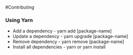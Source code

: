 #Contributing

### Using Yarn
- Add a dependency - yarn add [package-name]
- Update a dependency - yarn upgrade [package-name]
- Remove dependency - yarn remove [package-name]
- Install all dependencies - yarn or yarn install
